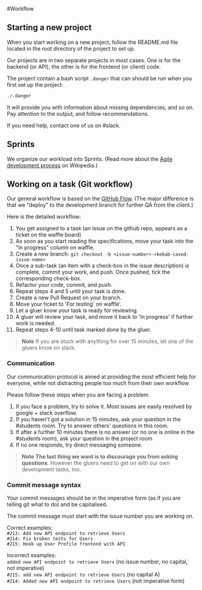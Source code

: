 #Workflow

## Starting a new project

When you start working on a new project, follow the README.md file located in the root directory of the project to set up.

Our projects are in two separate projects in most cases. One is for the backend (or API), the other is for the frontend (or client) code.

The project contain a bash script `.danger` that can should be run when you first set up the project:
```bash
./.danger
```

It will provide you with information about missing dependencies, and so on. Pay attention to the output, and follow recommendations.

If you need help, contact one of us on #slack. 

## Sprints

We organize our workload into Sprints. (Read more about the [Agile development process](https://en.wikipedia.org/wiki/Agile_software_development) on Wikipedia.)


## Working on a task (Git workflow)

Our general workflow is based on the [GitHub Flow](https://guides.github.com/introduction/flow/). (The major difference is that we "deploy" to the development branch for further QA from the client.)

Here is the detailed workflow:

1. You get assigned to a task (an issue on the github repo, appears as a ticket on the waffle board)
1. As soon as you start reading the specifications, move your task into the "In progress" column on waffle.
1. Create a new branch: `git checkout -b <issue-number>-<kebab-cased-issue-name>`
1. Once a sub-task (an item with a check-box in the issue description) is complete, commit your work, and push. Once pushed, tick the corresponding check-box.
1. Refactor your code, commit, and push.
1. Repeat steps 4 and 5 until your task is done.
1. Create a new Pull Request on your branch.
1. Move your ticket to 'For testing' on waffle'.
1. Let a gluer know your task is ready for reviewing.
1. A gluer will review your task, and move it back to 'In progress' if further work is needed.
1. Repeat steps 4-10 until task marked done by the gluer.

> **Note** If you are stuck with anything for over 15 minutes, let one of the gluers know on slack.

### Communication
Our communication protocol is aimed at providing the most efficient help for everyone, while not distracting people too much from their own workflow.

Please follow these steps when you are facing a problem.

1. If you face a problem, try to solve it. Most issues are easily resolved by google + stack overflow.
1. If you haven't got a solution in 15 minutes, ask your question in the #students room. Try to answer others' questions in this room.
1. If after a further 10 minutes there is no answer (or no one is online in the #students room), ask your question in the project room
1. If no one responds, try direct messaging someone.

> **Note** **The last thing we want is to discourage you from asking questions**. However the gluers need to get on with our own development tasks, too.

### Commit message syntax
Your commit messages should be in the imperative form (as if you are telling git what to do) and be capitalised.

The commit message must start with the issue number you are working on.

Correct examples:  
`#213: Add new API endpoint to retrieve Users`  
`#214: Fix broken tests for Users`  
`#215: Hook up User Profile frontend with API`  

Incorrect examples:  
`added new API endpoint to retrieve Users` (no issue number, no capital, not imperative)  
`#215: add new API endpoint to retrieve Users` (no capital A)  
`#214: Added new API endpoint to retrieve Users` (not imperative form)  
